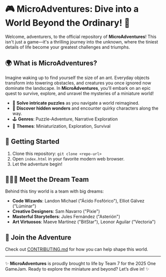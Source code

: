 # 🎮 MicroAdventures: Dive into a World Beyond the Ordinary! 🌟

Welcome, adventurers, to the official repository of **MicroAdventures**! This isn't just a game—it's a thrilling journey into the unknown, where the tiniest details of life become your greatest challenges and triumphs.  

## 🌍 What is MicroAdventures?  
Imagine waking up to find yourself the size of an ant. Everyday objects transform into towering obstacles, and creatures you once ignored now dominate the landscape. In **MicroAdventures**, you'll embark on an epic quest to survive, explore, and unravel the mysteries of a miniature world!  

- 🧩 **Solve intricate puzzles** as you navigate a world reimagined.  
- 🌟 **Discover hidden wonders** and encounter quirky characters along the way.  
- 🕹️ **Genres**: Puzzle-Adventure, Narrative Exploration  
- 🔮 **Themes**: Miniaturization, Exploration, Survival  

## 🚀 Getting Started  
1. Clone this repository: `git clone <repo-url>`  
2. Open `index.html` in your favorite modern web browser.  
3. Let the adventure begin!  

## 🧑‍🤝‍🧑 Meet the Dream Team  
Behind this tiny world is a team with big dreams:  
- **Code Wizards**: Landon Michael ("Ácido Fosfórico"), Elliot Gálvez ("Lúminar")  
- **Creative Designers**: Sam Navarro ("Pixie")  
- **Masterful Storytellers**: Jules Fernández ("Asterión")  
- **Art Virtuosos**: Maeve Martínez ("BitStar"), Leonor Aguilar ("Vectoria")  

## 🤝 Join the Adventure  
Check out [CONTRIBUTING.md](CONTRIBUTING.md) for how you can help shape this world.  

---
✨ **MicroAdventures** is proudly brought to life by Team 7 for the 2025 One GameJam. Ready to explore the miniature and beyond? Let’s dive in! ✨  

